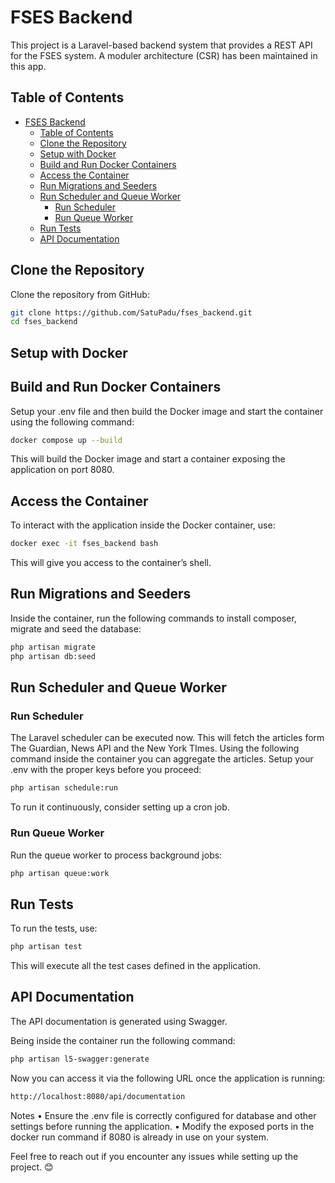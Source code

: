 # FSES Backend

This project is a Laravel-based backend system that provides a REST API for the FSES system. A moduler architecture (CSR) has been maintained in this app.


## Table of Contents
- [FSES Backend](#fses-backend)
  - [Table of Contents](#table-of-contents)
  - [Clone the Repository](#clone-the-repository)
  - [Setup with Docker](#setup-with-docker)
  - [Build and Run Docker Containers](#build-and-run-docker-containers)
  - [Access the Container](#access-the-container)
  - [Run Migrations and Seeders](#run-migrations-and-seeders)
  - [Run Scheduler and Queue Worker](#run-scheduler-and-queue-worker)
    - [Run Scheduler](#run-scheduler)
    - [Run Queue Worker](#run-queue-worker)
  - [Run Tests](#run-tests)
  - [API Documentation](#api-documentation)

## Clone the Repository

Clone the repository from GitHub:

```sh
git clone https://github.com/SatuPadu/fses_backend.git
cd fses_backend
```

## Setup with Docker

## Build and Run Docker Containers

Setup your .env file and then build the Docker image and start the container using the following command:

```sh
docker compose up --build
```

This will build the Docker image and start a container exposing the application on port 8080.

## Access the Container

To interact with the application inside the Docker container, use:

```sh
docker exec -it fses_backend bash
```

This will give you access to the container’s shell.

## Run Migrations and Seeders

Inside the container, run the following commands to install composer, migrate and seed the database:

```sh
php artisan migrate
php artisan db:seed
```

## Run Scheduler and Queue Worker

### Run Scheduler

The Laravel scheduler can be executed now. This will fetch the articles form The Guardian, News API and the New York TImes. Using the following command inside the container you can aggregate the articles. Setup your .env with the proper keys before you proceed:

```sh
php artisan schedule:run
```

To run it continuously, consider setting up a cron job.

### Run Queue Worker

Run the queue worker to process background jobs:

```sh
php artisan queue:work
```

## Run Tests

To run the tests, use:

```sh
php artisan test
```

This will execute all the test cases defined in the application.

## API Documentation

The API documentation is generated using Swagger. 

Being inside the container run the following command:

```bash
php artisan l5-swagger:generate
```

Now you can access it via the following URL once the application is running:

```sh
http://localhost:8080/api/documentation
```

Notes
	•	Ensure the .env file is correctly configured for database and other settings before running the application.
	•	Modify the exposed ports in the docker run command if 8080 is already in use on your system.

Feel free to reach out if you encounter any issues while setting up the project. 😊